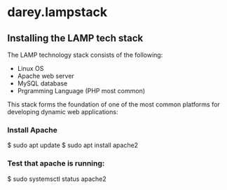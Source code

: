 # darey.lampstack

## Installing the LAMP tech stack

The LAMP technology stack consists of the following:
- Linux OS
- Apache web server
- MySQL database
- Prgramming Language (PHP most common)

This stack forms the foundation of one of the most common platforms for developing dynamic web applications:

### Install Apache

$ sudo apt update
$ sudo apt install apache2 

### Test that apache is running:

$ sudo systemsctl status apache2


